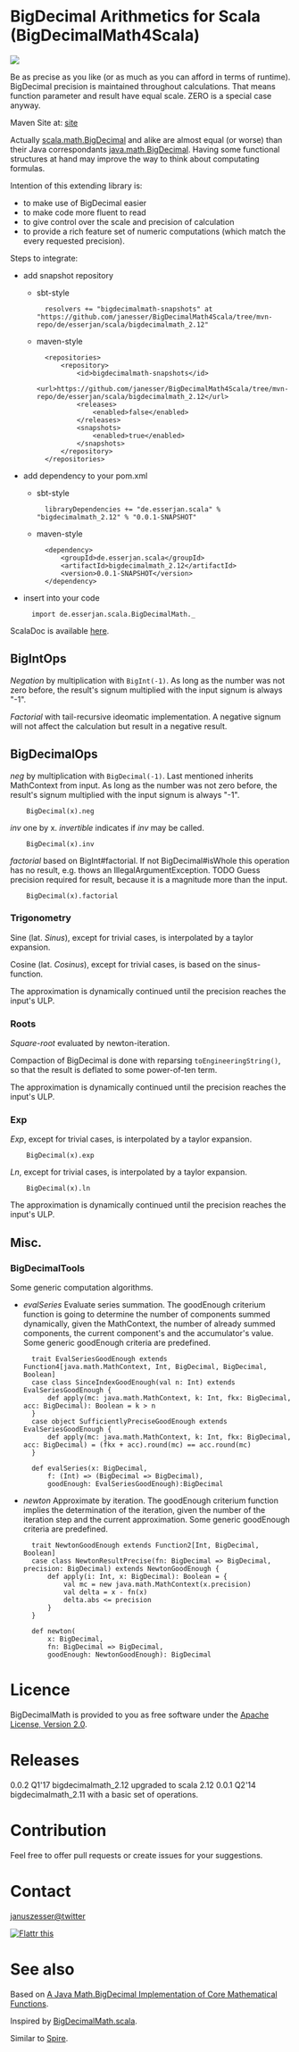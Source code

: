 # BigDecimal Arithmetics for Scala (BigDecimalMath4Scala)
![](https://travis-ci.org/janesser/BigDecimalMath4Scala.svg?branch=master)

Be as precise as you like (or as much as you can afford in terms of runtime).
BigDecimal precision is maintained throughout calculations. That means function parameter and result have equal scale. ZERO is a special case anyway.

Maven Site at: [site](http://janesser.github.io/BigDecimalMath4Scala/)

Actually [scala.math.BigDecimal](http://www.scala-lang.org/api/2.10.4/index.html#scala.math.BigDecimal) and alike are almost equal (or worse) than their Java correspondants [java.math.BigDecimal](http://docs.oracle.com/javase/7/docs/api/java/math/BigDecimal.html). 
Having some functional structures at hand may improve the way to think about computating formulas.

Intention of this extending library is:

* to make use of BigDecimal easier
* to make code more fluent to read
* to give control over the scale and precision of calculation
* to provide a rich feature set of numeric computations (which match the every requested precision).

Steps to integrate:

- add snapshot repository
	- sbt-style

			resolvers += "bigdecimalmath-snapshots" at "https://github.com/janesser/BigDecimalMath4Scala/tree/mvn-repo/de/esserjan/scala/bigdecimalmath_2.12"
	
	- maven-style

			<repositories>
				<repository>
					<id>bigdecimalmath-snapshots</id>
					<url>https://github.com/janesser/BigDecimalMath4Scala/tree/mvn-repo/de/esserjan/scala/bigdecimalmath_2.12</url>
					<releases>
						<enabled>false</enabled>
					</releases>
					<snapshots>
						<enabled>true</enabled>
					</snapshots>
				</repository>
			</repositories>

- add dependency to your pom.xml
	- sbt-style

			libraryDependencies += "de.esserjan.scala" % "bigdecimalmath_2.12" % "0.0.1-SNAPSHOT"

	- maven-style

			<dependency>
				<groupId>de.esserjan.scala</groupId>
				<artifactId>bigdecimalmath_2.12</artifactId>
				<version>0.0.1-SNAPSHOT</version>
			</dependency>

- insert into your code

		import de.esserjan.scala.BigDecimalMath._

ScalaDoc is available [here](http://janesser.github.io/BigDecimalMath4Scala/scaladocs/de/esserjan/scala/BigDecimalMath$.html).
	
## BigIntOps 
*Negation* by multiplication with `BigInt(-1)`. As long as the number was not zero before, the result's signum multiplied with the input signum is always "-1".

*Factorial* with tail-recursive ideomatic implementation. A negative signum will not affect the calculation but result in a negative result.

## BigDecimalOps
*neg* by multiplication with `BigDecimal(-1)`.
Last mentioned inherits MathContext from input.
As long as the number was not zero before, the result's signum multiplied with the input signum is always "-1".

		BigDecimal(x).neg
		
*inv* one by x. *invertible* indicates if *inv* may be called.

		BigDecimal(x).inv

*factorial* based on BigInt#factorial. If not BigDecimal#isWhole this operation has no result, e.g. thows an IllegalArgumentException.
TODO Guess precision required for result, because it is a magnitude more than the input.

		BigDecimal(x).factorial

### Trigonometry
Sine (lat. *Sinus*), except for trivial cases, is interpolated by a taylor expansion.

Cosine (lat. *Cosinus*), except for trivial cases, is based on the sinus-function.

The approximation is dynamically continued until the precision reaches the input's ULP.

### Roots
*Square-root* evaluated by newton-iteration.

Compaction of BigDecimal is done with reparsing `toEngineeringString()`, so that the result is deflated to some power-of-ten term.

The approximation is dynamically continued until the precision reaches the input's ULP.

### Exp
*Exp*, except for trivial cases, is interpolated by a taylor expansion.

		BigDecimal(x).exp

*Ln*, except for trivial cases, is interpolated by a taylor expansion.

		BigDecimal(x).ln

The approximation is dynamically continued until the precision reaches the input's ULP.

## Misc.
### BigDecimalTools
Some generic computation algorithms.

- *evalSeries* Evaluate series summation.
The goodEnough criterium function is going to determine the number of components summed dynamically,
given the MathContext, the number of already summed components, the current component's and the accumulator's value.
Some generic goodEnough criteria are predefined.
		
		trait EvalSeriesGoodEnough extends Function4[java.math.MathContext, Int, BigDecimal, BigDecimal, Boolean]
		case class SinceIndexGoodEnough(val n: Int) extends EvalSeriesGoodEnough {
			def apply(mc: java.math.MathContext, k: Int, fkx: BigDecimal, acc: BigDecimal): Boolean = k > n
		}
		case object SufficientlyPreciseGoodEnough extends EvalSeriesGoodEnough {
			def apply(mc: java.math.MathContext, k: Int, fkx: BigDecimal, acc: BigDecimal) = (fkx + acc).round(mc) == acc.round(mc)
		}
		
		def evalSeries(x: BigDecimal,
			f: (Int) => (BigDecimal => BigDecimal),
			goodEnough: EvalSeriesGoodEnough):BigDecimal
    
- *newton* Approximate by iteration.
The goodEnough criterium function implies the determination of the iteration,
given the number of the iteration step and the current approximation.
Some generic goodEnough criteria are predefined.

		trait NewtonGoodEnough extends Function2[Int, BigDecimal, Boolean]
		case class NewtonResultPrecise(fn: BigDecimal => BigDecimal, precision: BigDecimal) extends NewtonGoodEnough {    
			def apply(i: Int, x: BigDecimal): Boolean = {
				val mc = new java.math.MathContext(x.precision)
				val delta = x - fn(x)
				delta.abs <= precision
			}
		}

		def newton(
			x: BigDecimal,
			fn: BigDecimal => BigDecimal,
			goodEnough: NewtonGoodEnough): BigDecimal

# Licence
BigDecimalMath is provided to you as free software under the [Apache License, Version 2.0](http://www.apache.org/licenses/LICENSE-2.0.html).

# Releases
0.0.2 Q1'17 bigdecimalmath_2.12 upgraded to scala 2.12
0.0.1 Q2'14 bigdecimalmath_2.11 with a basic set of operations.

# Contribution
Feel free to offer pull requests or create issues for your suggestions.

# Contact
[januszesser@twitter](https://twitter.com/januszesser)

[![Flattr this](//api.flattr.com/button/flattr-badge-large.png "Flattr this")](https://flattr.com/submit/auto?user_id=januszesser&url=http%3A%2F%2Fbitbucket.org%2Fjanesser%2Fbigdecimalmath)

# See also
Based on [A Java Math.BigDecimal Implementation of Core Mathematical Functions](http://arxiv.org/abs/0908.3030).

Inspired by [BigDecimalMath.scala](https://gist.github.com/oxlade39/5752033).

Similar to [Spire](https://github.com/non/spire).
